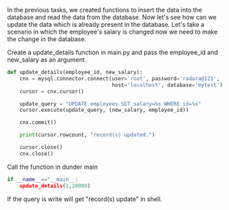 
In the previous tasks, we created functions to insert the data into the database and read the data from the database. Now let's see how can we update the data which is already present in the database. Let's take a scenario in which the employee's salary is changed now we need to make the change in the database.

Create a update_details function in main.py and pass the employee_id and new_salary as an argument.

```python
def update_details(employee_id, new_salary):
    cnx = mysql.connector.connect(user='root', password='radara@121',
                                  host='localhost', database='mytest')
    cursor = cnx.cursor()

    update_query = "UPDATE employees SET salary=%s WHERE id=%s"
    cursor.execute(update_query, (new_salary, employee_id))

    cnx.commit()

    print(cursor.rowcount, "record(s) updated.")

    cursor.close()
    cnx.close()
```

Call the function in dunder main
```python
if __name__=="__main__:
    update_details(1,20000)
```

If the query is write will get "record(s) update" in shell.